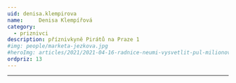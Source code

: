 ```yaml
---
uid: denisa.klempirova
name:     Denisa Klempířová
category:
  - priznivci
description: příznivkyně Pirátů na Praze 1
#img: people/marketa-jezkova.jpg
#heroImg: articles/2021/2021-04-16-radnice-neumi-vysvetlit-pul-milionovy-pro-valentu.jpg
ordpriz: 13
---
```



---
